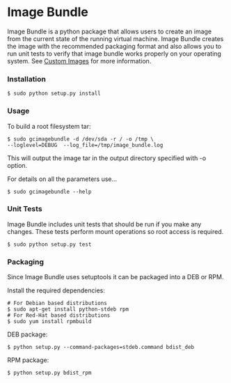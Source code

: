 Image Bundle
============

Image Bundle is a python package that allows users to create an image from the current state of the running virtual machine. Image Bundle creates the image with the recommended packaging format and also allows you to run unit tests to verify that image bundle works properly on your operating system. See [Custom Images](https://developers.google.com/compute/docs/images#bundle_image) for more information.

### Installation

    $ sudo python setup.py install

### Usage

To build a root filesystem tar:

    $ sudo gcimagebundle -d /dev/sda -r / -o /tmp \
    --loglevel=DEBUG  --log_file=/tmp/image_bundle.log

This will output the image tar in the output directory specified with -o option.

For details on all the parameters use...

    $ sudo gcimagebundle --help

### Unit Tests

Image Bundle includes unit tests that should be run if you make any changes. These tests perform mount operations so root access is required.

    $ sudo python setup.py test

### Packaging

Since Image Bundle uses setuptools it can be packaged into a DEB or RPM.

Install the required dependencies:

    # For Debian based distributions
    $ sudo apt-get install python-stdeb rpm
    # For Red-Hat based distributions
    $ sudo yum install rpmbuild 

DEB package:

    $ python setup.py --command-packages=stdeb.command bdist_deb
    
RPM package:

    $ python setup.py bdist_rpm
